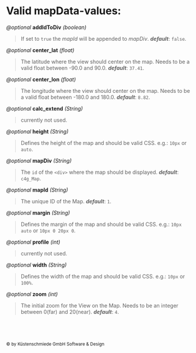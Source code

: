 Valid **mapData**-values:
=========================

*@optional*
**addIdToDiv** *(boolean)*
  >If set to `true` the *mapId* will be appended to *mapDiv*.
  >***default***: `false`.

*@optional*
**center_lat** *(float)*
  >The latitude where the view should center on the map.
  >Needs to be a valid float between -90.0 and 90.0.
  >***default***: `37.41`.

*@optional*
**center_lon** *(float)*
  >The longitude where the view should center on the map.
  >Needs to be a valid float between -180.0 and 180.0.
  >***default***: `8.82`.

*@optional*
**calc_extend** *(String)*
  >currently not used.

*@optional*
**height** *(String)*
  >Defines the height of the map and should be valid CSS.
  >e.g.: `10px` or `auto`.

*@optional*
**mapDiv** *(String)*
  >The `id` of the `<div>` where the map should be displayed.
  >***default***: `c4g_Map`.

*@optional*
**mapId** *(String)*
  >The unique ID of the Map.
  >***default***: `1`.

*@optional*
**margin** *(String)*
  >Defines the margin of the map and should be valid CSS.
  >e.g.: `10px auto` or `10px 0 20px 0`.

*@optional*
**profile** *(int)*
  >currently not used.

*@optional*
**width** *(String)*
  >Defines the width of the map and should be valid CSS.
  >e.g.: `10px` or `100%`.

*@optional*
**zoom** *(int)*
  >The initial zoom for the View on the Map.
  >Needs to be an integer between 0(far) and 20(near).
  >***default***: `4`.


&nbsp;
---
<sub>&copy; by Küstenschmiede GmbH Software & Design</sub>